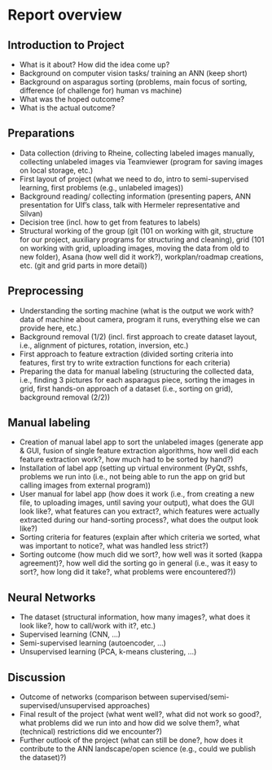 # Report overview

## Introduction to Project
-	What is it about? How did the idea come up?
-	Background on computer vision tasks/ training an ANN (keep short)
-	Background on asparagus sorting (problems, main focus of sorting, difference (of challenge for) human vs machine)
-	What was the hoped outcome?
-	What is the actual outcome?

## Preparations
-	Data collection (driving to Rheine, collecting labeled images manually, collecting unlabeled images via Teamviewer (program for saving images on local storage, etc.)
-	First layout of project (what we need to do,  intro to semi-supervised learning, first problems (e.g., unlabeled images))
-	Background reading/ collecting information (presenting papers, ANN presentation for Ulf’s class, talk with Hermeler representative and Silvan)
-	Decision tree (incl. how to get from features to labels)
-	Structural working of the group (git (101 on working with git, structure for our project, auxiliary programs for structuring and cleaning), grid (101 on working with grid, uploading images, moving the data from old to new folder), Asana (how well did it work?), workplan/roadmap creations, etc. (git and grid parts in more detail))

## Preprocessing
-	Understanding the sorting machine (what is the output we work with? data of machine about camera, program it runs, everything else we can provide here, etc.)
-	Background removal (1/2) (incl. first approach to create dataset layout, i.e., alignment of pictures, rotation, inversion, etc.)
-	First approach to feature extraction (divided sorting criteria into features, first try to write extraction functions for each criteria)
-	Preparing the data for manual labeling (structuring the collected data, i.e., finding 3 pictures for each asparagus piece, sorting the images in grid, first hands-on approach of a dataset (i.e., sorting on grid), background removal (2/2))

## Manual labeling
-	Creation of manual label app to sort the unlabeled images (generate app & GUI, fusion of single feature extraction algorithms, how well did each feature extraction work?, how much had to be sorted by hand?)
-	Installation of label app (setting up virtual environment (PyQt, sshfs, problems we run into (i.e., not being able to run the app on grid but calling images from external program))
-	User manual for label app (how does it work (i.e., from creating a new file, to uploading images, until saving your output), what does the GUI look like?, what features can you extract?, which features were actually extracted during our hand-sorting process?, what does the output look like?)
-	Sorting criteria for features (explain after which criteria we sorted, what was important to notice?, what was handled less strict?)
-	Sorting outcome (how much did we sort?, how well was it sorted (kappa agreement)?, how well did the sorting go in general (i.e., was it easy to sort?, how long did it take?, what problems were encountered?))

## Neural Networks
-	The dataset (structural information, how many images?, what does it look like?, how to call/work with it?, etc.)
-	Supervised learning (CNN, …)
-	Semi-supervised learning (autoencoder, …)
-	Unsupervised learning (PCA, k-means clustering, …)

## Discussion
-	Outcome of networks (comparison between supervised/semi-supervised/unsupervised approaches)
-	Final result of the project (what went well?, what did not work so good?, what problems did we run into and how did we solve them?, what (technical) restrictions did we encounter?)
-	Further outlook of the project (what can still be done?, how does it contribute to the ANN landscape/open science (e.g., could we publish the dataset)?)
